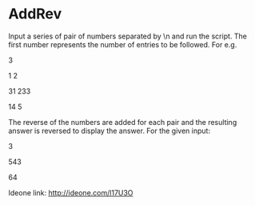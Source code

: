 AddRev
==================

Input a series of pair of numbers separated by \n and run the script.
The first number represents the number of entries to be followed.
For e.g.

3

1 2

31 233

14 5

The reverse of the numbers are added for each pair and the resulting answer is reversed to display the answer. For the given input:

3

543

64


Ideone link: http://ideone.com/l17U3O